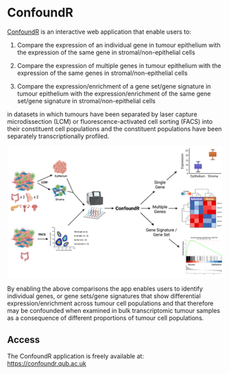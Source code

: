 # ConfoundR

[ConfoundR](https://confoundr.qub.ac.uk) is an interactive web application that enable users to:

1.  Compare the expression of an individual gene in tumour epithelium with the expression of the same gene in stromal/non-epithelial cells

2.  Compare the expression of multiple genes in tumour epithelium with the expression of the same genes in stromal/non-epithelial cells

3.  Compare the expression/enrichment of a gene set/gene signature in tumour epithelium with the expression/enrichment of the same gene set/gene signature in stromal/non-epithelial cells

in datasets in which tumours have been separated by laser capture microdissection (LCM) or fluorescence-activated cell sorting (FACS) into their constituent cell populations and the constituent populations have been separately transcriptionally profiled.

![ConfoundR Schematic](https://github.com/Dunne-Group/ConfoundR/blob/main/www/ConfoundR_Schematic.png?raw=true)

By enabling the above comparisons the app enables users to identify individual genes, or gene sets/gene signatures that show differential expression/enrichment across tumour cell populations and that therefore may be confounded when examined in bulk transcriptomic tumour samples as a consequence of different proportions of tumour cell populations.


## Access

The ConfoundR application is freely available at: https://confoundr.qub.ac.uk

